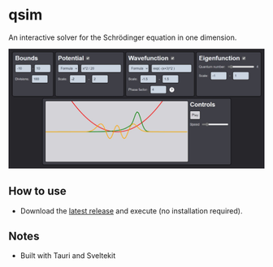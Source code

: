 # qsim

An interactive solver for the Schrödinger equation in one dimension.

![demo](demo.jpg)

## How to use

- Download the [latest release](https://github.com/Zokalyx/qsim/releases/latest) and execute (no installation required).

## Notes

- Built with Tauri and Sveltekit

